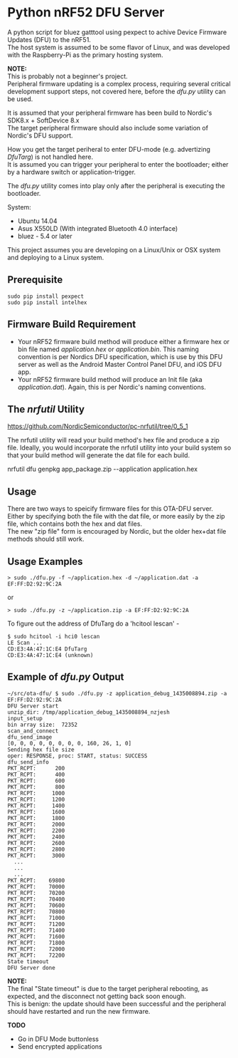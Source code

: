 Python nRF52 DFU Server
============================

A python script for bluez gatttool using pexpect to achive Device Firmware Updates (DFU) to the nRF51.  
The host system is assumed to be some flavor of Linux, and was developed with the Raspberry-Pi as the primary hosting system.

**NOTE:**   
This is probably not a beginner's project.  
Peripheral firmware updating is a complex process, requiring several critical development support steps, not covered here, before the *dfu.py* utility can be used.

It is assumed that your peripheral firmware has been build to Nordic's SDK8.x + SoftDevice 8.x  
The target peripheral firmware should also include some variation of Nordic's DFU support.

How you get the target periheral to enter DFU-mode (e.g. advertizing *DfuTarg*) is not handled here.    
It is assumed you can trigger your peripheral to enter the bootloader; either by a hardware switch or application-trigger.

The *dfu.py* utility comes into play only after the peripheral is executing the bootloader.

System:
* Ubuntu 14.04
* Asus X550LD (With integrated Bluetooth 4.0 interface)
* bluez - 5.4 or later

This project assumes you are developing on a Linux/Unix or OSX system and deploying to a Linux system. 

Prerequisite
------------

    sudo pip install pexpect
    sudo pip install intelhex

Firmware Build Requirement
--------------------------
* Your nRF52 firmware build method will produce either a firmware hex or bin file named *application.hex* or *application.bin*.  This naming convention is per Nordics DFU specification, which is use by this DFU server as well as the Android Master Control Panel DFU, and iOS DFU app.  
* Your nRF52 firmware build method will produce an Init file (aka *application.dat*).  Again, this is per Nordic's naming conventions. 

The *nrfutil* Utility
---------------------
https://github.com/NordicSemiconductor/pc-nrfutil/tree/0_5_1

The nrfutil utility will read your build method's hex file and produce a zip file. Ideally, you would incorporate the nrfutil utility into your build system so that your build method will generate the dat file for each build.  

nrfutil dfu genpkg app_package.zip --application application.hex

Usage
-----
There are two ways to speicify firmware files for this OTA-DFU server. Either by specifying both the <hex or bin> file with the dat file, or more easily by the zip file, which contains both the hex and dat files.  
The new "zip file" form is encouraged by Nordic, but the older hex+dat file methods should still work.  


Usage Examples
--------------

    > sudo ./dfu.py -f ~/application.hex -d ~/application.dat -a EF:FF:D2:92:9C:2A

or

    > sudo ./dfu.py -z ~/application.zip -a EF:FF:D2:92:9C:2A  

To figure out the address of DfuTarg do a 'hcitool lescan' - 

    $ sudo hcitool -i hci0 lescan  
    LE Scan ...   
    CD:E3:4A:47:1C:E4 DfuTarg  
    CD:E3:4A:47:1C:E4 (unknown) 


Example of *dfu.py* Output
------------------------

    ~/src/ota-dfu/ $ sudo ./dfu.py -z application_debug_1435008894.zip -a EF:FF:D2:92:9C:2A
    DFU Server start
    unzip_dir: /tmp/application_debug_1435008894_nzjesh
    input_setup
    bin array size:  72352
    scan_and_connect
    dfu_send_image
    [0, 0, 0, 0, 0, 0, 0, 0, 160, 26, 1, 0]
    Sending hex file size
    oper: RESPONSE, proc: START, status: SUCCESS
    dfu_send_info
    PKT_RCPT:      200
    PKT_RCPT:      400
    PKT_RCPT:      600
    PKT_RCPT:      800
    PKT_RCPT:     1000
    PKT_RCPT:     1200
    PKT_RCPT:     1400
    PKT_RCPT:     1600
    PKT_RCPT:     1800
    PKT_RCPT:     2000
    PKT_RCPT:     2200
    PKT_RCPT:     2400
    PKT_RCPT:     2600
    PKT_RCPT:     2800
    PKT_RCPT:     3000
      ...
      ...
      ...
    PKT_RCPT:    69800
    PKT_RCPT:    70000
    PKT_RCPT:    70200
    PKT_RCPT:    70400
    PKT_RCPT:    70600
    PKT_RCPT:    70800
    PKT_RCPT:    71000
    PKT_RCPT:    71200
    PKT_RCPT:    71400
    PKT_RCPT:    71600
    PKT_RCPT:    71800
    PKT_RCPT:    72000
    PKT_RCPT:    72200
    State timeout
    DFU Server done

**NOTE:**  
The final "State timeout" is due to the target peripheral rebooting, as expected, and the disconnect not getting back soon enough.  
This is benign: the update should have been successful and the peripheral should have restarted and run the new firmware. 

**TODO**  
- Go in DFU Mode buttonless
- Send encrypted applications
